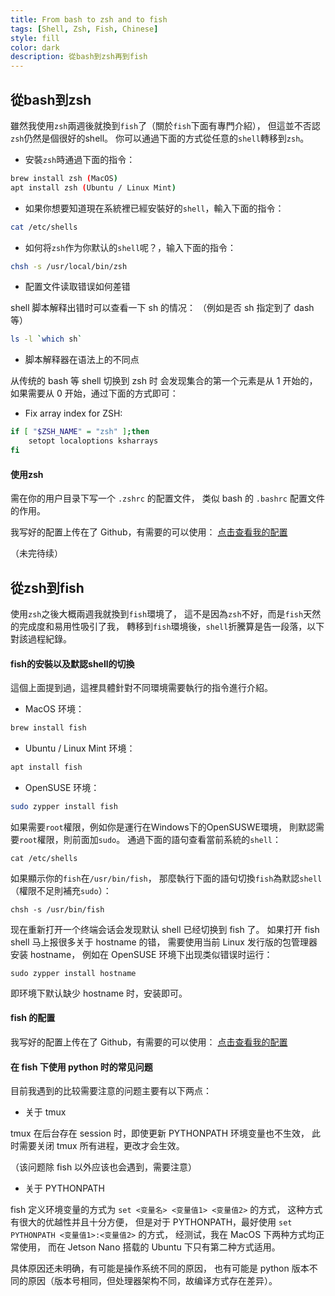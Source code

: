 ```yaml
---
title: From bash to zsh and to fish
tags: [Shell, Zsh, Fish, Chinese]
style: fill
color: dark
description: 從bash到zsh再到fish
---
```


## 從bash到zsh

雖然我使用`zsh`兩週後就換到`fish`了（關於`fish`下面有專門介紹），
但這並不否認`zsh`仍然是個很好的shell。
你可以通過下面的方式從任意的`shell`轉移到`zsh`。

* 安裝`zsh`時通過下面的指令：

```sh
brew install zsh (MacOS)
apt install zsh (Ubuntu / Linux Mint)
```

* 如果你想要知道現在系統裡已經安裝好的`shell`，輸入下面的指令：

```sh
cat /etc/shells
```

* 如何将`zsh`作为你默认的`shell`呢？，输入下面的指令：

```sh
chsh -s /usr/local/bin/zsh
```

* 配置文件读取错误如何差错

shell 脚本解释出错时可以查看一下 sh 的情况：
（例如是否 sh 指定到了 dash 等）

```sh
ls -l `which sh`
```

* 脚本解释器在语法上的不同点

从传统的 bash 等 shell 切换到 zsh 时
会发现集合的第一个元素是从 1 开始的，
如果需要从 0 开始，通过下面的方式即可：

* Fix array index for ZSH:

```sh
if [ "$ZSH_NAME" = "zsh" ];then
	setopt localoptions ksharrays
fi
```

#### 使用zsh

需在你的用户目录下写一个 `.zshrc` 的配置文件，
类似 bash 的 `.bashrc` 配置文件的作用。

我写好的配置上传在了 Github，有需要的可以使用：
[点击查看我的配置](https://github.com/xinii/xinconfig/blob/master/profile/core/zsh.sh)

（未完待续）

## 從zsh到fish

使用`zsh`之後大概兩週我就換到`fish`環境了，
這不是因為`zsh`不好，而是`fish`天然的完成度和易用性吸引了我，
轉移到`fish`環境後，`shell`折騰算是告一段落，以下對該過程紀錄。

#### fish的安裝以及默認shell的切換

這個上面提到過，這裡具體針對不同環境需要執行的指令進行介紹。

* MacOS 环境：

```sh
brew install fish
```

* Ubuntu / Linux Mint 环境：

```sh
apt install fish
```

* OpenSUSE 环境：

```sh
sudo zypper install fish
```

如果需要`root`權限，例如你是運行在Windows下的OpenSUSWE環境，
則默認需要`root`權限，則前面加`sudo`。
通過下面的語句查看當前系統的`shell`：

```
cat /etc/shells
```

如果顯示你的`fish`在`/usr/bin/fish`，
那麼執行下面的語句切換`fish`為默認`shell`（權限不足則補充`sudo`）：

```
chsh -s /usr/bin/fish
```

现在重新打开一个终端会话会发现默认 shell 已经切换到 fish 了。
如果打开 fish shell 马上报很多关于 hostname 的错，
需要使用当前 Linux 发行版的包管理器安装 hostname，
例如在 OpenSUSE 环境下出现类似错误时运行：

```
sudo zypper install hostname
```

即环境下默认缺少 hostname 时，安装即可。

#### fish 的配置

我写好的配置上传在了 Github，有需要的可以使用：
[点击查看我的配置](https://github.com/xinii/xinconfig/tree/master/profile/fish)

#### 在 fish 下使用 python 时的常见问题

目前我遇到的比较需要注意的问题主要有以下两点：

- 关于 tmux

tmux 在后台存在 session 时，即使更新 PYTHONPATH 环境变量也不生效，
此时需要关闭 tmux 所有进程，更改才会生效。

（该问题除 fish 以外应该也会遇到，需要注意）

- 关于 PYTHONPATH

fish 定义环境变量的方式为 `set <变量名> <变量值1> <变量值2>` 的方式，
这种方式有很大的优越性并且十分方便，
但是对于 PYTHONPATH，最好使用 `set PYTHONPATH <变量值1>:<变量值2>` 的方式，
经测试，我在 MacOS 下两种方式均正常使用，
而在 Jetson Nano 搭载的 Ubuntu 下只有第二种方式适用。

具体原因还未明确，有可能是操作系统不同的原因，
也有可能是 python 版本不同的原因（版本号相同，但处理器架构不同，故编译方式存在差异）。
